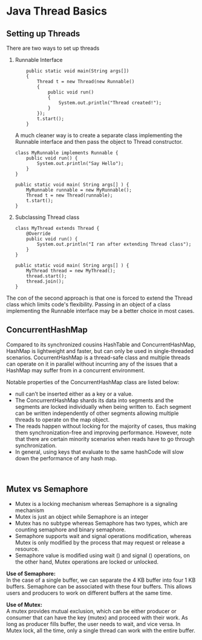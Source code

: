 # Java Thread Basics

## Setting up Threads
There are two ways to set up threads
1.  Runnable Interface <br />
    ```
        public static void main(String args[])
        {
            Thread t = new Thread(new Runnable()
            {
                public void run()
                {
                    System.out.println("Thread created!");
                }
            });
            t.start();
        }
    ```

    A much cleaner way is to create a separate class implementing the Runnable interface and then pass the object to Thread constructor.
    ```
    class MyRunnable implements Runnable { 
        public void run() {
            System.out.println("Say Hello");
        }
    }

    public static void main( String args[] ) {
        MyRunnable runnable = new MyRunnable();
        Thread t = new Thread(runnable);
        t.start();
    }
    ```

2. Subclassing Thread class
    ```
    class MyThread extends Thread { 
        @Override
        public void run() {
            System.out.println("I ran after extending Thread class");
        }
    }

    public static void main( String args[] ) {
        MyThread thread = new MyThread();
        thread.start();
        thread.join();
    }
    ```


The con of the second approach is that one is forced to extend the Thread class which limits code's flexibility. Passing in an object of a class implementing the Runnable interface may be a better choice in most cases.

## ConcurrentHashMap
Compared to its synchronized cousins HashTable and ConcurrentHashMap, HashMap is lightweight and faster, but can only be used in single-threaded scenarios. CocurrentHashMap is a thread-safe class and multiple threads can operate on it in parallel without incurring any of the issues that a HashMap may suffer from in a concurrent environment.

Notable properties of the ConcurrentHashMap class are listed below:

* null can’t be inserted either as a key or a value.
* The ConcurrentHashMap shards its data into segments and the segments are locked individually when being written to. Each segment can be written independently of other segments allowing multiple threads to operate on the map object.
* The reads happen without locking for the majority of cases, thus making them synchronization-free and improving performance. However, note that there are certain minority scenarios when reads have to go through synchronization.
* In general, using keys that evaluate to the same hashCode will slow down the performance of any hash map.

<br/>

## Mutex vs Semaphore
* Mutex is a locking mechanism whereas Semaphore is a signaling mechanism
* Mutex is just an object while Semaphore is an integer
* Mutex has no subtype whereas Semaphore has two types, which are counting semaphore and binary semaphore.
* Semaphore supports wait and signal operations modification, whereas Mutex is only modified by the process that may request or release a resource.
* Semaphore value is modified using wait () and signal () operations, on the other hand, Mutex operations are locked or unlocked.

<b> Use of Semaphore: </b> <br/>
In the case of a single buffer, we can separate the 4 KB buffer into four 1 KB buffers. Semaphore can be associated with these four buffers. This allows users and producers to work on different buffers at the same time.

<b> Use of Mutex: </b> <br/>
A mutex provides mutual exclusion, which can be either producer or consumer that can have the key (mutex) and proceed with their work. As long as producer fills buffer, the user needs to wait, and vice versa. In Mutex lock, all the time, only a single thread can work with the entire buffer.
